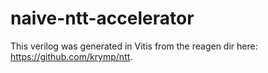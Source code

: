 # naive-ntt-accelerator

This verilog was generated in Vitis from the reagen dir here: https://github.com/krymp/ntt.
